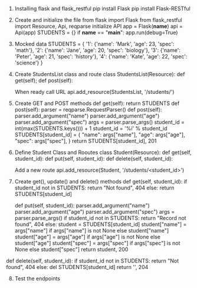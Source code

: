 1. Installing flask and flask_restful
    pip install Flask
    pip install Flask-RESTful

2. Create and initialize the file
    from flask import Flask
    from flask_restful import Resource, Api, reqparse
    initialize API
    app = Flask(__name__)
    api = Api(app)
    STUDENTS = {}
    if __name__ == "__main__":
      app.run(debug=True)

3. Mocked data
   STUDENTS = {
  '1': {'name': 'Mark', 'age': 23, 'spec': 'math'},
  '2': {'name': 'Jane', 'age': 20, 'spec': 'biology'},
  '3': {'name': 'Peter', 'age': 21, 'spec': 'history'},
  '4': {'name': 'Kate', 'age': 22, 'spec': 'science'}
}
 4. Create StudentsList class and route
    class StudentsList(Resource):
    def get(self);
    def post(self):

    When ready call URL
    api.add_resource(StudentsList, '/students/')

5. Create GET and POST methods
     def get(self):
       return STUDENTS
     def post(self):
       parser = reqparse.RequestParser()
       def post(self):
        parser.add_argument("name")
        parser.add_argument("age")
        parser.add_argument("spec")
        args = parser.parse_args()
        student_id = int(max(STUDENTS.keys())) + 1
        student_id = '%i' % student_id
        STUDENTS[student_id] = {
          "name": args["name"],
          "age": args["age"],
          "spec": args["spec"],
        }
        return STUDENTS[student_id], 201

6. Define Student Class and Rooutes
    class Student(Resource):
    def get(self, student_id):
    def put(self, student_id):
    def delete(self, student_id):

   Add a new route
   api.add_resource(Student, '/students/<student_id>')

7. Create get(), update() and delete() methods
   def get(self, student_id):
    if student_id not in STUDENTS:
      return "Not found", 404
    else:
      return STUDENTS[student_id]

   def put(self, student_id):
    parser.add_argument("name")
    parser.add_argument("age")
    parser.add_argument("spec")
    args = parser.parse_args()
    if student_id not in STUDENTS:
      return "Record not found", 404
    else:
      student = STUDENTS[student_id]
      student["name"] = args["name"] if args["name"] is not None else student["name"]
      student["age"] = args["age"] if args["age"] is not None else student["age"]
      student["spec"] = args["spec"] if args["spec"] is not None else student["spec"]
    return student, 200

  def delete(self, student_id):
    if student_id not in STUDENTS:
      return "Not found", 404
    else:
      del STUDENTS[student_id]
    return '', 204

  8. Test the endpoints
     
   
        

